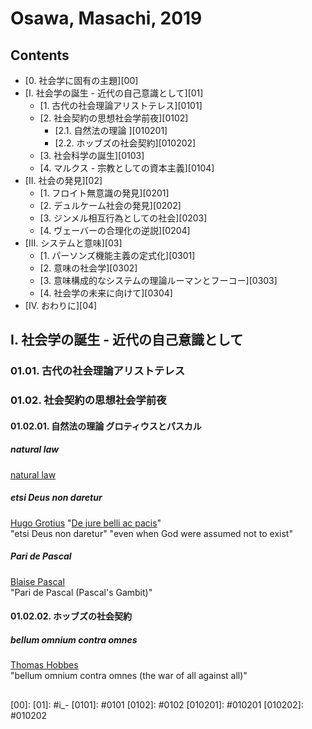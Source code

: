 <!--
Filename: 	190816_OsawaMasachi_2019.md
Project: 	/Users/shume/Documents/Cahier
Author: 	shumez <https://github.com/shumez>
Created: 	2019-08-16 14:29:0
Modified: 	2019-08-16 15:38:19
-----
Copyright (c) 2019 shumez
-->

# Osawa, Masachi, 2019

## Contents

- [0. 社会学に固有の主題][00]
- [I. 社会学の誕生 - 近代の自己意識として][01]
    - [1. 古代の社会理論アリストテレス][0101]
    - [2. 社会契約の思想社会学前夜][0102]
        - [2.1. 自然法の理論 ][010201]
        - [2.2. ホッブズの社会契約][010202]
    - [3. 社会科学の誕生][0103]
    - [4. マルクス - 宗教としての資本主義][0104]
- [II. 社会の発見][02]
    - [1. フロイト無意識の発見][0201]
    - [2. デュルケーム社会の発見][0202]
    - [3. ジンメル相互行為としての社会][0203]
    - [4. ヴェーバーの合理化の逆説][0204]
- [III. システムと意味][03]
    - [1. パーソンズ機能主義の定式化][0301]
    - [2. 意味の社会学][0302]
    - [3. 意味構成的なシステムの理論ルーマンとフーコー][0303]
    - [4. 社会学の未来に向けて][0304]
- [IV. おわりに][04]


## I. 社会学の誕生 - 近代の自己意識として

### 01.01. 古代の社会理論アリストテレス

### 01.02. 社会契約の思想社会学前夜

#### 01.02.01. 自然法の理論 グロティウスとパスカル

##### natural law

[natural law]

##### etsi Deus non daretur

[Hugo Grotius] "[De jure belli ac pacis]"  
"etsi Deus non daretur" "even when God were assumed not to exist"

##### Pari de Pascal

[Blaise Pascal]  
"Pari de Pascal (Pascal's Gambit)"

#### 01.02.02. ホッブズの社会契約

##### bellum omnium contra omnes

[Thomas Hobbes]  
"bellum omnium contra omnes (the war of all against all)"



##
<!-- -------------------------------------------- -->

<!-- toc -->
[00]: 
[01]: #i_-
[0101]: #0101
[0102]: #0102
[010201]: #010201
[010202]: #010202

<!-- ref -->
[Original]: 
[Mendenley]:
[ref01]: .

<!-- fig -->
[fig01]: .

<!-- term -->
[natural law]: #

[Hugo Grotius]: #
[De jure belli ac pacis]: #

[Blaise Pascal]: #

<!-- 010202 -->
[Thomas Hobbes]: #

<style type="text/css">
	img{width: 50%; float: right;}
</style>